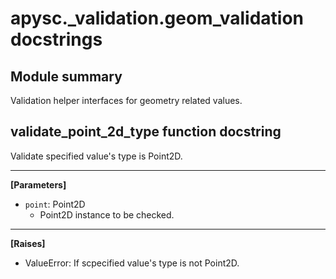 # apysc._validation.geom_validation docstrings

## Module summary

Validation helper interfaces for geometry related values.

## validate_point_2d_type function docstring

Validate specified value's type is Point2D.<hr>

**[Parameters]**

- `point`: Point2D
  - Point2D instance to be checked.

<hr>

**[Raises]**

- ValueError: If scpecified value's type is not Point2D.